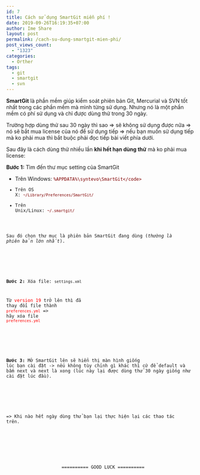 ```yaml
---
id: 7
title: Cách sử dụng SmartGit miễn phí !
date: 2019-09-26T16:19:35+07:00
author: Ime Share
layout: post
permalink: /cach-su-dung-smartgit-mien-phi/
post_views_count:
  - "1323"
categories:
  - Orther
tags:
  - git
  - smartgit
  - svn
---
```

**SmartGit** là phần mềm giúp kiểm soát phiên bản Git, Mercurial và SVN tốt nhất trong các phần mềm mà mình từng sử dụng. Nhưng nó là một phần mềm có phí sử dụng và chỉ được dùng thử trong 30 ngày. 

Trường hợp dùng thử sau 30 ngày thì sao => sẽ không sử dụng được nữa => nó sẽ bắt mua license của nó để sử dụng tiếp => nếu bạn muốn sử dụng tiếp mà ko phải mua thì bắt buộc phải đọc tiếp bài viết phía dưới.

<!-- /wp:paragraph -->

<!-- wp:paragraph -->

Sau đây là cách dùng thử nhiều lần **khi hết hạn dùng thử** mà ko phải mua license:

<!-- /wp:paragraph -->

<!-- wp:paragraph -->

**Bước 1:** Tìm đến thư mục setting của SmartGit

<!-- /wp:paragraph -->

<!-- wp:list -->

  * Trên Windows: <span style="color: #800000;"><code>%APPDATA%\syntevo\SmartGit\</code></span>
  * Trên OS X: <span style="color: #800000;"><code>~/Library/Preferences/SmartGit/</code></span>
  * Trên Unix/Linux: <span style="color: #800000;"><code>~/.smartgit/</code></span>

Sau đó chọn thư mục là phiên bản SmartGit đang dùng (_thường là phiên bản lớn nhất_).

<!-- /wp:list -->

<!-- wp:paragraph -->

**Bước 2:** Xóa file: `settings.xml`

Từ <span style="color: #ff0000;">version 19</span> trở lên thì đã thay đổi file thành <span style="color: #ff0000;"><code>preferences.yml</code></span> => hãy xóa file <span style="color: #ff0000;"><code>preferences.yml</code></span>

<!-- /wp:paragraph -->

<!-- wp:paragraph -->

**Bước 3:** Mở SmartGit lên sẽ hiển thị màn hình giống lúc bạn cài đặt -> nếu không tùy chỉnh gì khác thì cứ để default và bấm next và next là xong (lúc này lại được dùng thử 30 ngày giống như cài đặt lúc đầu).

<!-- /wp:paragraph -->

<!-- wp:paragraph -->

=> Khi nào hết ngày dùng thử bạn lại thực hiện lại các thao tác trên.

<!-- /wp:paragraph -->

<!-- wp:paragraph {"align":"center"} -->

<p style="text-align: center;">
  ========== GOOD LUCK ==========
</p>

<!-- /wp:paragraph -->